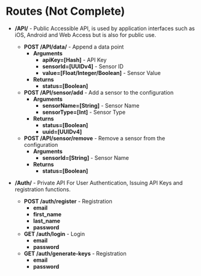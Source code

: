 
# Routes (Not Complete)
* **/API/** - Public Accessible API, is used by application interfaces such as iOS, Android and Web Access but is also for public use.
   * **POST /API/data/** - Append a data point
       * **Arguments**
            * **apiKey=[Hash]** - API Key
            * **sensorId=[UUIDv4]** - Sensor ID
            * **value=[Float/Integer/Boolean]** - Sensor Value
	   * **Returns**
	        * **status=[Boolean]**
   * **POST /API/sensor/add** - Add a sensor to the configuration
       * **Arguments**
            * **sensorName=[String]** - Sensor Name
	        * **sensorType=[Int]** - Sensor Type
	   * **Returns**
	        * **status=[Boolean]**
	        * **uuid=[UUIDv4]**
   * **POST /API/sensor/remove** - Remove a sensor from the configuration
       * **Arguments**
            * **sensorId=[String]** - Sensor Name
	   * **Returns**
	        * **status=[Boolean]**
	   
	   
* **/Auth/** - Private API For User Authentication, Issuing API Keys and registration functions.
   * **POST /auth/register** - Registration
       * **email**
	   * **first_name**
	   * **last_name**
	   * **password**
   * **GET /auth/login** - Login
       * **email**
	   * **password**
   * **GET /auth/generate-keys** - Registration
       * **email**
	   * **password**